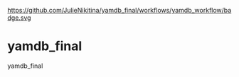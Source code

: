 https://github.com/JulieNikitina/yamdb_final/workflows/yamdb_workflow/badge.svg
# yamdb_final
yamdb_final
